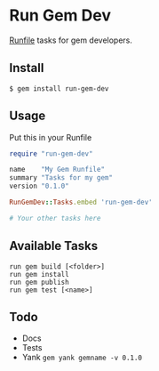 Run Gem Dev
===========

[Runfile](https://github.com/DannyBen/runfile) tasks for gem developers.

## Install

	$ gem install run-gem-dev

## Usage

Put this in your Runfile

```ruby
require "run-gem-dev"

name    "My Gem Runfile"
summary "Tasks for my gem"
version "0.1.0"

RunGemDev::Tasks.embed 'run-gem-dev'

# Your other tasks here

```

## Available Tasks

	run gem build [<folder>]
	run gem install
	run gem publish
	run gem test [<name>]


## Todo

- Docs
- Tests
- Yank `gem yank gemname -v 0.1.0`
